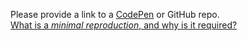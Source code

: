Please provide a link to a [CodePen](http://codepen.io/benjycui/pen/KgPZrE?editors=001) or GitHub repo.
<br>
[What is a *minimal reproduction*, and why is it required?](#repro-modal)
